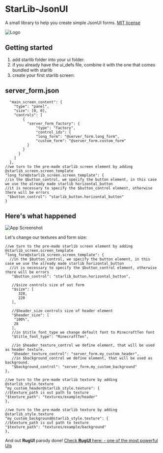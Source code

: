 # StarLib-JsonUI
A small library to help you create simple JsonUI forms.
[MIT license](https://choosealicense.com/licenses/mit/)

![Logo](https://i.postimg.cc/505tF3Lx/model.png)

## Getting started
1. add starlib folder into your ui folder.
2. if you already have the ui_defs file, combine it with the one that comes bundled with starlib
3. create your first starlib screen:
## server_form.json
```jsonc
  "main_screen_content": {
    "type": "panel",
    "size": [0, 0],
    "controls": [
        {
          "server_form_factory": {
              "type": "factory",
              "control_ids": {
              "long_form": "@server_form.long_form",
              "custom_form": "@server_form.custom_form"
          }
        }
      }
    ]
  },
//we turn to the pre-made starlib screen element by adding @starlib_screen.screen_template
"long_form@starlib_screen.screen_template": {
//in the $button_control, we specify the button element, in this case we use the already made starlib horizontal_button
//it is necessary to specify the $button_control element, otherwise there will be errors
 "$button_control": "starlib_button.horizontal_button"
}
```
## Here's what happened
![App Screenshot](https://i.postimg.cc/jSkcG6Wd/2024-10-19-113144.png?text=App+Screenshot+Here)

Let's change our textures and form size:

```jsonc
//we turn to the pre-made starlib screen element by adding @starlib_screen.screen_template
"long_form@starlib_screen.screen_template": {
  //in the $button_control, we specify the button element, in this case we use the already made starlib horizontal_button
  //it is necessary to specify the $button_control element, otherwise there will be errors
   "$button_control": "starlib_button.horizontal_button",

   //$size controls size of out form
   "$size": [
      320,
      220
   ],

   //$header_size controls size of header element
   "$header_size": [
    "100%",
    28
   ],
   //in $title_font_type we change default font to MinecraftTen font
   "$title_font_type": "MinecraftTen",

   //in $header_texture_control we define element, that will be used as header texture.
   "$header_texture_control": "server_form.my_custom_header",
   //in $background_control we define element, that will be used as background.
   "$background_control": "server_form.my_custom_background"
},

//we turn to the pre-made starlib texture by adding @starlib_style.texture
"my_custom_header@starlib_style.texture": {
//$texture_path is out path to texture
"$texture_path": "textures/example/header"
},

//we turn to the pre-made starlib texture by adding @starlib_style.texture
"my_custom_background@starlib_style.texture": {
//$texture_path is out path to texture
"$texture_path": "textures/example/background"
},
```
And out **RugUI** parody done!
[Check **RugUI** here: - one of the most powerful UIs](https://discord.com/channels/523663022053392405/1294631804740964405)
